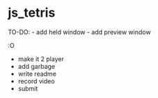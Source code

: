 # js_tetris
 
TO-DO:
*-* add held window
*-* add preview window

:O
- make it 2 player
- add garbage
- write readme
- record video
- submit